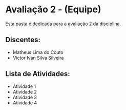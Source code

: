 # Avaliação 2 - (Equipe)

Esta pasta é dedicada para a avaliação 2 da disciplina.

## Discentes: 
  - Matheus Lima do Couto
  - Victor Ivan Silva Silveira

## Lista de Atividades:

- Atividade 1
- Atividade 2
- Atividade 3
- Atividade 4
